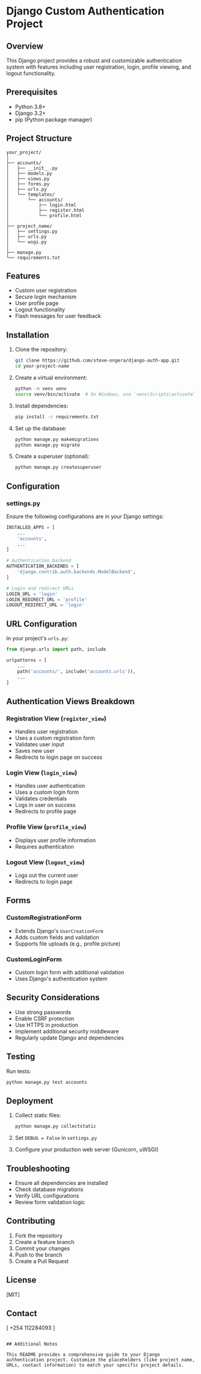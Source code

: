 # Django Custom Authentication Project

## Overview

This Django project provides a robust and customizable authentication system with features including user registration, login, profile viewing, and logout functionality.

## Prerequisites

- Python 3.8+
- Django 3.2+
- pip (Python package manager)

## Project Structure

```
your_project/
│
├── accounts/
│   ├── __init__.py
│   ├── models.py
│   ├── views.py
│   ├── forms.py
│   ├── urls.py
│   └── templates/
│       └── accounts/
│           ├── login.html
│           ├── register.html
│           └── profile.html
│
├── project_name/
│   ├── settings.py
│   ├── urls.py
│   └── wsgi.py
│
├── manage.py
└── requirements.txt
```

## Features

- Custom user registration
- Secure login mechanism
- User profile page
- Logout functionality
- Flash messages for user feedback

## Installation

1. Clone the repository:
   ```bash
   git clone https://github.com/steve-ongera/django-auth-app.git
   cd your-project-name
   ```

2. Create a virtual environment:
   ```bash
   python -m venv venv
   source venv/bin/activate  # On Windows, use `venv\Scripts\activate`
   ```

3. Install dependencies:
   ```bash
   pip install -r requirements.txt
   ```

4. Set up the database:
   ```bash
   python manage.py makemigrations
   python manage.py migrate
   ```

5. Create a superuser (optional):
   ```bash
   python manage.py createsuperuser
   ```

## Configuration

### settings.py
Ensure the following configurations are in your Django settings:

```python
INSTALLED_APPS = [
    ...
    'accounts',
    ...
]

# Authentication backend
AUTHENTICATION_BACKENDS = [
    'django.contrib.auth.backends.ModelBackend',
]

# Login and redirect URLs
LOGIN_URL = 'login'
LOGIN_REDIRECT_URL = 'profile'
LOGOUT_REDIRECT_URL = 'login'
```

## URL Configuration

In your project's `urls.py`:

```python
from django.urls import path, include

urlpatterns = [
    ...
    path('accounts/', include('accounts.urls')),
    ...
]
```

## Authentication Views Breakdown

### Registration View (`register_view`)
- Handles user registration
- Uses a custom registration form
- Validates user input
- Saves new user
- Redirects to login page on success

### Login View (`login_view`)
- Handles user authentication
- Uses a custom login form
- Validates credentials
- Logs in user on success
- Redirects to profile page

### Profile View (`profile_view`)
- Displays user profile information
- Requires authentication

### Logout View (`logout_view`)
- Logs out the current user
- Redirects to login page

## Forms

### CustomRegistrationForm
- Extends Django's `UserCreationForm`
- Adds custom fields and validation
- Supports file uploads (e.g., profile picture)

### CustomLoginForm
- Custom login form with additional validation
- Uses Django's authentication system

## Security Considerations

- Use strong passwords
- Enable CSRF protection
- Use HTTPS in production
- Implement additional security middleware
- Regularly update Django and dependencies

## Testing

Run tests:
```bash
python manage.py test accounts
```

## Deployment

1. Collect static files:
   ```bash
   python manage.py collectstatic
   ```

2. Set `DEBUG = False` in `settings.py`

3. Configure your production web server (Gunicorn, uWSGI)

## Troubleshooting

- Ensure all dependencies are installed
- Check database migrations
- Verify URL configurations
- Review form validation logic

## Contributing

1. Fork the repository
2. Create a feature branch
3. Commit your changes
4. Push to the branch
5. Create a Pull Request

## License

[MIT]

## Contact

[ +254 112284093 ]
```

## Additional Notes

This README provides a comprehensive guide to your Django authentication project. Customize the placeholders (like project name, URLs, contact information) to match your specific project details.

